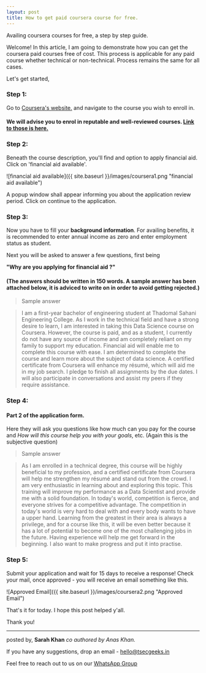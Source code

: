 ```yaml
---
layout: post
title: How to get paid coursera course for free.
---
```


Availing coursera courses for free, a step by step guide.

Welcome! In this article, I am going to demonstrate how you can get the coursera paid courses free of cost. This process is applicable for any paid course whether technical or non-technical. Process remains the same for all cases.

Let's get started,

### Step 1:
Go to [Coursera's website.](https://www.coursera.org) and navigate to the course you wish to enroll in.
#### We will advise you to enrol in reputable and well-reviewed courses. [Link to those is here.](https://www.coursera.org/professional-certificates/)


### Step 2:
 Beneath the course description, you'll find and option to apply financial aid. Click on 'financial aid available'.
 
 
![financial aid available]({{ site.baseurl }}/images/coursera1.png "financial aid available")

A popup window shall appear informing you about the application review period. Click on continue to the application.


### Step 3:
Now you have to fill your **background information**.
For availing benefits, it is recommended to enter annual income as zero and enter employment status as student.


Next you will be asked to answer a few questions, first being


**"Why are you applying for financial aid ?"**

#### (The answers should be written in 150 words. A sample answer has been attached below, it is adviced to write on in order to avoid getting rejected.)

> Sample answer

> I am a first-year bachelor of engineering student at Thadomal Sahani Engineering College. As I work in the technical field and have a strong desire to learn, I am interested in taking this Data Science course on Coursera. However, the course is paid, and as a student, I currently do not have any source of income and am completely reliant on my family to support my education. Financial aid will enable me to complete this course with ease. I am determined to complete the course and learn more about the subject of data science. A certified certificate from Coursera will enhance my résumé, which will aid me in my job search. I pledge to finish all assignments by the due dates. I will also participate in conversations and assist my peers if they require assistance.


### Step 4:
#### Part 2 of the application form.
Here they will ask you questions like how much can you pay for the course and *How will this course help you with your goals*, etc.
(Again this is the subjective question)


> Sample answer

> As I am enrolled in a technical degree, this course will be highly beneficial to my profession, and a certified certificate from Coursera will help me strengthen my résumé and stand out from the crowd. I am very enthusiastic in learning about and exploring this topic. This training will improve my performance as a Data Scientist and provide me with a solid foundation. In today's world, competition is fierce, and everyone strives for a competitive advantage. The competition in today's world is very hard to deal with and every body wants to have a upper hand. Learning from the greatest in their area is always a privilege, and for a course like this, it will be even better because it has a lot of potential to become one of the most challenging jobs in the future. Having experience will help me get forward in the beginning. I also want to make progress and put it into practise. 



### Step 5:
 Submit your application and wait for 15 days to receive a response!
 Check your mail, once approved - you will receive an email something like this.
 
 
![Approved Email]({{ site.baseurl }}/images/coursera2.png "Approved Email")

 That's it for today. I hope this post helped y'all.
 
 Thank you!


----


posted by,
**Sarah Khan** _co authored by Anas Khan._



If you have any suggestions, drop an email - [hello@tsecgeeks.in](mailto:hello@tsecgeeks.in) 



Feel free to reach out to us on our [WhatsApp Group](https://chat.whatsapp.com/K3NrW5tPwrsHhfbdYstjLl) 

